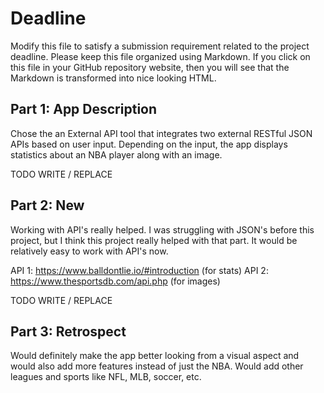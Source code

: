 # Deadline

Modify this file to satisfy a submission requirement related to the project
deadline. Please keep this file organized using Markdown. If you click on
this file in your GitHub repository website, then you will see that the
Markdown is transformed into nice looking HTML.

## Part 1: App Description

Chose the an External API tool that integrates two external RESTful JSON APIs based on user input.
Depending on the input, the app displays statistics about an NBA player along with an image.

TODO WRITE / REPLACE

## Part 2: New

Working with API's really helped. I was struggling with JSON's before this project, but I think this
project really helped with that part. It would be relatively easy to work with API's now.

API 1: https://www.balldontlie.io/#introduction (for stats)
API 2: https://www.thesportsdb.com/api.php (for images)

TODO WRITE / REPLACE

## Part 3: Retrospect

Would definitely make the app better looking from a visual aspect and would also add more features instead of 
just the NBA. Would add other leagues and sports like NFL, MLB, soccer, etc.